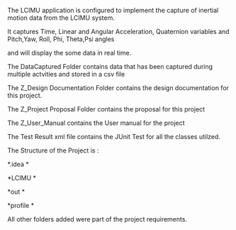 The LCIMU application is configured to implement the capture of inertial motion data from the LCIMU system.

It captures Time, Linear and Angular Acceleration, Quaternion variables and Pitch,Yaw, Roll, Phi, Theta,Psi angles

and will display the some data in real time.

The DataCaptured Folder contains data that has been captured during multiple actvities and stored in a csv file

The Z_Design Documentation Folder contains the design documentation for this project.

The Z_Project Proposal Folder contains the proposal for this project

The Z_User_Manual contains the User manual for the project

The Test Result xml file contains the JUnit Test for all the classes utilzed.

The Structure of the Project is :

*.idea *

*LCIMU *

*out *

*profile *

All other folders added were part of the project requirements.

